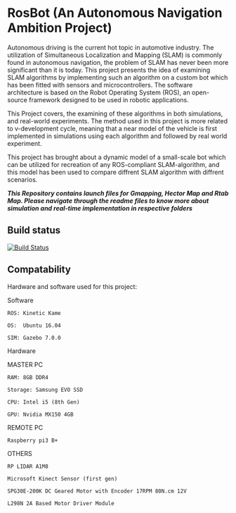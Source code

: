 # RosBot (An Autonomous Navigation Ambition Project)

Autonomous driving is the current hot topic in automotive industry. The utilization of Simultaneous Localization and Mapping (SLAM) is commonly found in autonomous navigation, the problem of SLAM has never been more significant than it is today. This project presents the idea of examining SLAM algorithms by implementing such an algorithm on a custom bot which has been fitted with sensors and microcontrollers. The software architecture is based on the Robot Operating System (ROS), an open-source framework designed to be used in robotic applications.

This Project covers, the examining of these algorithms in both simulations, and real-world experiments. The method used in this project is more related to v-development cycle, meaning that a near model of the vehicle is first implemented in simulations using each algorithm and followed by real world experiment.

This project has brought about a dynamic model of a small-scale bot which can be utilized for recreation of any ROS-compliant SLAM-algorithm, and this model has been used to compare diffrent SLAM algorithm with diffrent scenarios.

**_This Repository contains launch files for Gmapping, Hector Map and Rtab Map.
Please navigate through the readme files to know more about simulation and real-time implementation in respective folders_**

## Build status

[![Build Status](https://travis-ci.org/hamsadatta/RosBot.svg?branch=Quickstart)](https://travis-ci.org/hamsadatta/RosBot)

## Compatability

Hardware and software used for this project:


Software

    ROS: Kinetic Kame

    OS:  Ubuntu 16.04

    SIM: Gazebo 7.0.0

Hardware

MASTER PC

    RAM: 8GB DDR4

    Storage: Samsung EVO SSD

    CPU: Intel i5 (8th Gen)

    GPU: Nvidia MX150 4GB

 REMOTE PC

    Raspberry pi3 B+

 OTHERS

    RP LIDAR A1M8

    Microsoft Kinect Sensor (first gen)

    SPG30E-200K DC Geared Motor with Encoder 17RPM 80N.cm 12V

    L298N 2A Based Motor Driver Module
